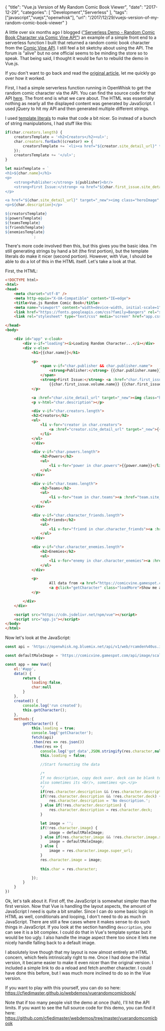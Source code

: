 {
	"title": "Vue.js Version of My Random Comic Book Viewer",
	"date": "2017-12-29",
	"categories": [
		"Development","Serverless"
	],
	"tags": ["javascript","vuejs","openwhisk"],
	"url": "/2017/12/29/vuejs-version-of-my-random-comic-book-viewer"
}

A little over six months ago I blogged (["Serverless Demo - Random Comic Book Character via Comic Vine API"](https://www.raymondcamden.com/2017/06/19/serverless-demo-random-comic-book-character-via-comic-vine-api/)) an example of a simple front end to a serverless function I built that returned a random comic book character from the [Comic Vine API](https://comicvine.gamespot.com/api/). I still feel a bit sketchy about using the API. The forum is "alive" but no one official seems to be minding the store so to speak. That being said, I thought it would be fun to rebuild the demo in Vue.js. 

If you don't want to go back and read the [original article](https://www.raymondcamden.com/2017/06/19/serverless-demo-random-comic-book-character-via-comic-vine-api/), let me quickly go over how it worked. 

First, I had a simple serverless function running in OpenWhisk to get the random comic character via the API. You can find the source code for that API [here](https://github.com/cfjedimaster/Serverless-Examples/blob/master/comicvine/randomCharacter.js). The front end is what we care about. The HTML was essentially nothing as nearly all the displayed content was generated by JavaScript. I used jQuery to hit my API and then generated multiple different strings. 

I used [template literals](https://developer.mozilla.org/en-US/docs/Web/JavaScript/Reference/Template_literals) to make that code a bit nicer. So instead of a bunch of string manipulations, I had stuff like this:

```js
if(char.creators.length) {
	creatorsTemplate = '<h2>Creators</h2><ul>';
	char.creators.forEach((creator) => {
		creatorsTemplate += `<li><a href="${creator.site_detail_url}" target="_new">${creator.name}</a></li>`;
	});
	creatorsTemplate += '</ul>';
} 

let mainTemplate = `
<h1>${char.name}</h1>
<p>
	<strong>Publisher:</strong> ${publisher}<br/>
	<strong>First Issue:</strong> <a href="${char.first_issue.site_detail_url}" target="_new">${char.first_issue.volume.name} ${char.first_issue.issue_number} (${char.first_issue.cover_date})</a><br/>
</p>

<a href="${char.site_detail_url}" target="_new"><img class="heroImage" src="${image}"></a>
<p>${char.description}</p>

${creatorsTemplate}
${powersTemplate}
${teamsTemplate}
${friendsTemplate}
${enemiesTemplate}
            `;
```

There's more code involved then this, but this gives you the basic idea. I'm still generating strings by hand a bit (the first portion), but the template literals do make it nicer (second portion). However, with Vue, I should be able to do a lot of this in the HTML itself. Let's take a look at that.

First, the HTML:

```html
<!DOCTYPE html>
<html>
<head>
    <meta charset="utf-8" />
    <meta http-equiv="X-UA-Compatible" content="IE=edge">
    <title>Vue.js Random Comic Book</title>
    <meta name="viewport" content="width=device-width, initial-scale=1">
	<link href="https://fonts.googleapis.com/css?family=Bangers" rel="stylesheet">
    <link rel="stylesheet" type="text/css" media="screen" href="app.css" />

</head>
<body>

	<div id="app" v-cloak>
		<div v-if="loading"><i>Loading Random Character...</i></div>
		<div v-else>
			<h1>{{char.name}}</h1>

			<p>
				<span v-if="char.publisher && char.publisher.name">
					<strong>Publisher:</strong> {{char.publisher.name}}<br/>
				</span>
				<strong>First Issue:</strong> <a :href="char.first_issue.site_detail_url" target="_new">
					{{char.first_issue.volume.name}} {{char.first_issue.issue_number}} ({{char.first_issue.cover_date}})</a><br/>
			</p>

			<a :href="char.site_detail_url" target="_new"><img class="heroImage" :src="char.image"></a>
			<p v-html="char.description"></p>

			<div v-if="char.creators.length">
			<h2>Creators</h2>
			<ul>
				<li v-for="creator in char.creators">
					<a :href="creator.site_detail_url" target="_new">{{creator.name}}</a>
				</li>
			</ul>
			</div>

			<div v-if="char.powers.length">
				<h2>Powers</h2>
				<ul>
					<li v-for="power in char.powers">{{power.name}}</li>
				</ul>
			</div>

			<div v-if="char.teams.length">
				<h2>Teams</h2>
				<ul>
					<li v-for="team in char.teams"><a :href="team.site_detail_url" target="_new">{{team.name}}</a></li>
				</ul>
			</div>

			<div v-if="char.character_friends.length">
				<h2>Friends</h2>
				<ul>
					<li v-for="friend in char.character_friends"><a :href="friend.site_detail_url" target="_new">{{friend.name}}</a></li>
				</ul>
			</div>

			<div v-if="char.character_enemies.length">
				<h2>Enemies</h2>
				<ul>
					<li v-for="enemy in char.character_enemies"><a :href="enemy.site_detail_url" target="_new">{{enemy.name}}</a></li>
				</ul>
			</div>

			<p>
					All data from <a href="https://comicvine.gamespot.com" target="_new">ComicVine</a>. 
					<a @click="getCharacter" class="loadMore">Show me another!</a>
			</p>

		</div>
	</div>

	<script src="https://cdn.jsdelivr.net/npm/vue"></script>
	<script src="app.js"></script>
</body>
</html>
```

Now let's look at the JavaScript:

```js
const api = 'https://openwhisk.ng.bluemix.net/api/v1/web/rcamden%40us.ibm.com_My%20Space/comicvine/randomCharacter.json';

const defaultMaleImage = 'https://comicvine.gamespot.com/api/image/scale_large/1-male-good-large.jpg';

const app = new Vue({
	el:'#app',
	data() {
		return {
			loading:false,
			char:null
		}
	},
	created() {
		console.log('run created');
		this.getCharacter();
	},
	methods:{
		getCharacter() {
			this.loading = true;
			console.log('getCharacter');
			fetch(api)
			.then(res => res.json())
			.then(res => {
				console.log('got data',JSON.stringify(res.character,null,'\t'));
				this.loading = false;

				//Start formatting the data

				/*
				If no description, copy deck over. deck can be blank too though
				also sometimes its <br/>, sometimes <p>.</p>
				*/
				if(res.character.description && (res.character.description === '<br/>' || res.character.description === '<p>.</p>')) delete res.character.description;
				if(!res.character.description && !res.character.deck) {
					res.character.description = 'No description.';
				} else if(!res.character.description) {
					res.character.description = res.character.deck;
				}

				let image = '';
				if(!res.character.image) {
					image = defaultMaleImage;
				} else if(res.character.image && !res.character.image.super_url) {
					image = defaultMaleImage;
				} else {
					image = res.character.image.super_url;
				}
				res.character.image = image;
				
				this.char = res.character;

			});
		}
	}
})
```

Ok, let's talk about it. First off, the JavaScript is somewhat simpler than the first version. Now that Vue is handling the layout aspects, the amount of JavaScript I need is quite a bit smaller. Since I can do some basic logic in HTML as well, conditionals and looping, I don't need to do as much in JavaScript. There are still a few cases where it makes sense to do such things in JavaScript. If you look at the section handling `description`, you can see it is a bit complex. I could do that in Vue's template syntax but it would be too ugly. I also handle the image aspect there too since it lets me nicely handle falling back to a default image. 

I absolutely love though that my layout is now almost entirely an HTML concern, which feels intrinsically right to me. Once I had done the initial version, it became easier to make it even nicer than the original version. I included a simple link to do a reload and fetch another character. I could have done this before, but I was much more inclined to do so in the Vue version. 

If you want to play with this yourself, you can do so here: https://cfjedimaster.github.io/webdemos/vuerandomcomicbook/

Note that if too many people visit the demo at once (hah), I'll hit the API limits. If you want to see the full source code for this demo, you can find it here: https://github.com/cfjedimaster/webdemos/tree/master/vuerandomcomicbook
